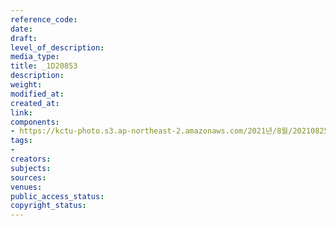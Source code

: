 ```yaml
---
reference_code: 
date: 
draft: 
level_of_description: 
media_type: 
title: _1D20853
description: 
weight: 
modified_at: 
created_at: 
link: 
components:
- https://kctu-photo.s3.ap-northeast-2.amazonaws.com/2021년/8월/20210825_하반기+총파업+대장정_대구/_1D20853.jpg
tags:
- 
creators: 
subjects: 
sources: 
venues: 
public_access_status: 
copyright_status: 
---
```

